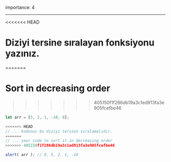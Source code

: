 importance: 4

---

<<<<<<< HEAD
# Diziyi tersine sıralayan fonksiyonu yazınız.
=======
# Sort in decreasing order
>>>>>>> 405150f1f286db19a3c1ed913fa3e905fcefbe46

```js
let arr = [5, 2, 1, -10, 8];

<<<<<<< HEAD
// ... kodunuz bu diziyi tersten sıralamalıdır.
=======
// ... your code to sort it in decreasing order
>>>>>>> 405150f1f286db19a3c1ed913fa3e905fcefbe46

alert( arr ); // 8, 5, 2, 1, -10
```

